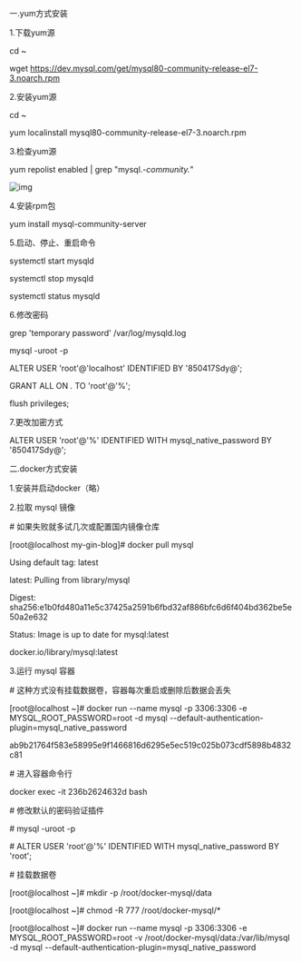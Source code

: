 一.yum方式安装

1.下载yum源

cd ~

wget https://dev.mysql.com/get/mysql80-community-release-el7-3.noarch.rpm

2.安装yum源

cd ~

yum localinstall mysql80-community-release-el7-3.noarch.rpm

3.检查yum源

yum repolist enabled | grep "mysql.*-community.*"

![img](C:/Users/stone/AppData/Local/YNote/data/qqF1FF3C9C0282220866BDCD152D18F42F/e1df28bf5dcc4226b5f35eaa960fc806/clipboard.png)

4.安装rpm包

yum install mysql-community-server

5.启动、停止、重启命令

systemctl start mysqld

systemctl stop mysqld

systemctl status mysqld

6.修改密码

grep 'temporary password' /var/log/mysqld.log

mysql -uroot -p 

ALTER USER 'root'@'localhost' IDENTIFIED BY '850417Sdy@';

GRANT ALL ON *.* TO 'root'@'%';

flush privileges;

7.更改加密方式

ALTER USER 'root'@'%' IDENTIFIED WITH mysql_native_password BY '850417Sdy@';



二.docker方式安装

1.安装并启动docker（略）

2.拉取 mysql 镜像

\# 如果失败就多试几次或配置国内镜像仓库

[root@localhost my-gin-blog]# docker pull mysql

Using default tag: latest

latest: Pulling from library/mysql

Digest: sha256:e1b0fd480a11e5c37425a2591b6fbd32af886bfc6d6f404bd362be5e50a2e632

Status: Image is up to date for mysql:latest

docker.io/library/mysql:latest



3.运行 mysql 容器

\# 这种方式没有挂载数据卷，容器每次重启或删除后数据会丢失

[root@localhost ~]# docker run --name mysql -p 3306:3306 -e MYSQL_ROOT_PASSWORD=root -d mysql --default-authentication-plugin=mysql_native_password

ab9b21764f583e58995e9f1466816d6295e5ec519c025b073cdf5898b4832c81

\# 进入容器命令行

docker exec -it 236b2624632d bash

\# 修改默认的密码验证插件

\# mysql -uroot -p 

\# ALTER USER 'root'@'%' IDENTIFIED WITH mysql_native_password BY 'root';



\# 挂载数据卷

[root@localhost ~]# mkdir -p /root/docker-mysql/data

[root@localhost ~]# chmod -R 777 /root/docker-mysql/*

[root@localhost ~]# docker run --name mysql -p 3306:3306 -e MYSQL_ROOT_PASSWORD=root -v /root/docker-mysql/data:/var/lib/mysql -d mysql --default-authentication-plugin=mysql_native_password